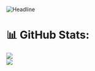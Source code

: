 <p align="left">
  <img src="https://readme-typing-svg.herokuapp.com?color=%236FDA44&size=32&center=true&vCenter=true&width=600&height=50&lines=Hi+there+I'm+Tufail+Dar;CS-Undergrad+Student;" alt="Headline" />
</p>




# 📊 GitHub Stats:
![](https://github-readme-streak-stats.herokuapp.com/?user=tufaildar99&theme=dark&hide_border=false)<br/>
![](https://github-readme-stats.vercel.app/api?username=tufaildar99&theme=dark&hide_border=false&include_all_commits=true&count_private=true)<br/>
